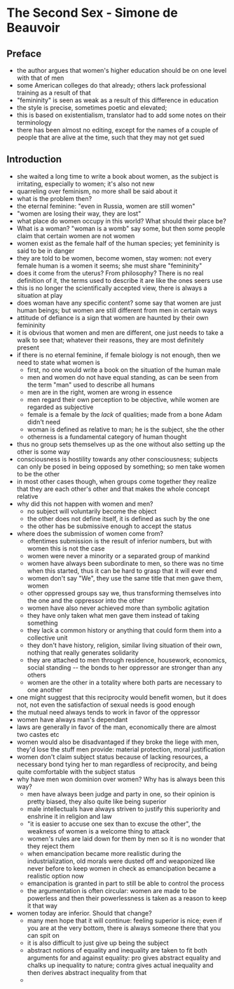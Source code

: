 # The Second Sex - Simone de Beauvoir

## Preface

- the author argues that women's higher education should be on one level with
  that of men
- some American colleges do that already; others lack professional training as
  a result of that
- "femininity" is seen as weak as a result of this difference in education
- the style is precise, sometimes poetic and elevated; 
- this is based on existentialism, translator had to add some notes on their
  terminology
- there has been almost no editing, except for the names of a couple of people
  that are alive at the time, such that they may not get sued

## Introduction

- she waited a long time to write a book about women, as the subject is
  irritating, especially to women; it's also not new
- quarreling over feminism, no more shall be said about it
- what is the problem then?
- the eternal feminine: "even in Russia, women are still women"
- "women are losing their way, they are lost"
- what place do women occupy in this world? What should their place be?
- What is a woman? "woman is a womb" say some, but then some people claim that
  certain women are not women
- women exist as the female half of the human species; yet femininity is said
  to be in danger
- they are told to be women, become women, stay women: not every female human
  is a women it seems; she must share "femininity"
- does it come from the uterus? From philosophy? There is no real definition of
  it, the terms used to describe it are like the ones seers use 
- this is no longer the scientifically accepted view, there is always
  a situation at play
- does woman have any specific content? some say that women are just human
  beings; but women are still different from men in certain ways
- attitude of defiance is a sign that women are haunted by their own femininity
- it is obvious that women and men are different, one just needs to take a walk
  to see that; whatever their reasons, they are most definitely present
- if there is no eternal feminine, if female biology is not enough, then we
  need to state what women is
    - first, no one would write a book on the situation of the human male
    - men and women do not have equal standing, as can be seen from the term
      "man" used to describe all humans
    - men are in the right, women are wrong in essence
    - men regard their own perception to be objective, while women are regarded
      as subjective 
    - female is a female by the _lack_ of qualities; made from a bone Adam
      didn't need
    - woman is defined as relative to man; he is the subject, she the other
    - otherness is a fundamental category of human thought
- thus no group sets themselves up as the one without also setting up the other
  is some way
- consciousness is hostility towards any other consciousness; subjects can only
  be posed in being opposed by something; so men take women to be the other
- in most other cases though, when groups come together they realize that they
  are each other's other and that makes the whole concept relative
- why did this not happen with women and men? 
    - no subject will voluntarily become the object
    - the other does not define itself, it is defined as such by the one
    - the other has be submissive enough to accept the status
- where does the submission of women come from?
    - oftentimes submission is the result of inferior numbers, but with women
      this is not the case
    - women were never a minority or a separated group of mankind
    - women have always been subordinate to men, so there was no time when this
      started, thus it can be hard to grasp that it will ever end
    - women don't say "We", they use the same title that men gave them, women
    - other oppressed groups say we, thus transforming themselves into the one
      and the oppressor into the other
    - women have also never achieved more than symbolic agitation
    - they have only taken what men gave them instead of taking something
    - they lack a common history or anything that could form them into
      a collective unit
    - they don't have history, religion, similar living situation of their own, nothing that really
      generates solidarity
    - they are attached to men through residence, housework, economics, social
      standing -- the bonds to her oppressor are stronger than any others
    - women are the other in a totality where both parts are necessary to one
      another
- one might suggest that this reciprocity would benefit women, but it does not,
  not even the satisfaction of sexual needs is good enough
- the mutual need always tends to work in favor of the oppressor
- women have always man's dependant
- laws are generally in favor of the man, economically there are almost two
  castes etc
- women would also be disadvantaged if they broke the liege with men, they'd
  lose the stuff men provide: material protection, moral justification
- women don't claim subject status because of lacking resources, a necessary
  bond tying her to man regardless of reciprocity, and being quite comfortable
  with the subject status
- why have men won dominion over women? Why has is always been this way?
    - men have always been judge and party in one, so their opinion is pretty
      biased, they also quite like being superior
    - male intellectuals have always striven to justify this superiority and
      enshrine it in religion and law
    - "it is easier to accuse one sex than to excuse the other", the weakness
      of women is a welcome thing to attack
    - women's rules are laid down for them by men so it is no wonder that they
      reject them
    - when emancipation became more realistic during the industrialization, old
      morals were dusted off and weaponized like never before to keep women in
      check as emancipation became a realistic option now
    - emancipation is granted in part to still be able to control the process
    - the argumentation is often circular: women are made to be powerless
      and then their powerlessness is taken as a reason to keep it that way
- women today are inferior. Should that change?
    - many men hope that it will continue: feeling superior is nice; even if
      you are at the very bottom, there is always someone there that you can
      spit on
    - it is also difficult to just give up being the subject
    - abstract notions of equality and inequality are taken to fit both
      arguments for and against equality: pro gives abstract equality and
      chalks up inequality to nature; contra gives actual inequality and then
      derives abstract inequality from that
    - 
